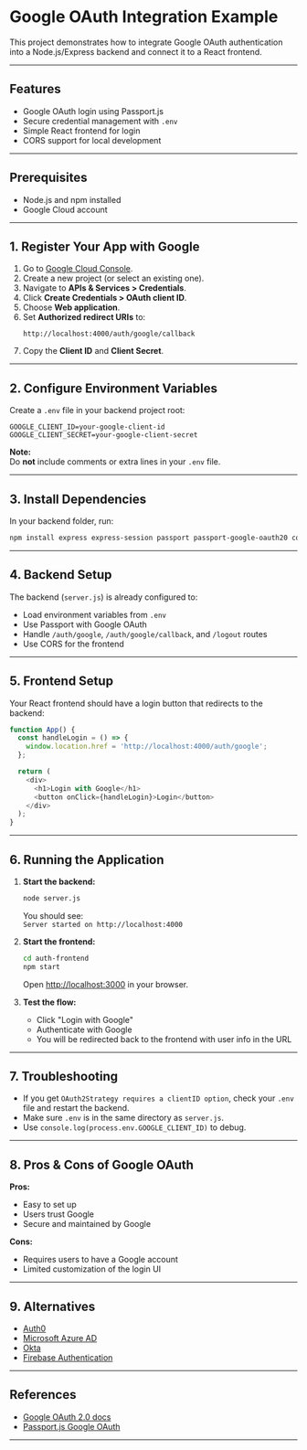 # Google OAuth Integration Example

This project demonstrates how to integrate Google OAuth authentication into a Node.js/Express backend and connect it to a React frontend.

---

## Features

- Google OAuth login using Passport.js
- Secure credential management with `.env`
- Simple React frontend for login
- CORS support for local development

---

## Prerequisites

- Node.js and npm installed
- Google Cloud account

---

## 1. Register Your App with Google

1. Go to [Google Cloud Console](https://console.cloud.google.com/).
2. Create a new project (or select an existing one).
3. Navigate to **APIs & Services > Credentials**.
4. Click **Create Credentials > OAuth client ID**.
5. Choose **Web application**.
6. Set **Authorized redirect URIs** to:
   ```
   http://localhost:4000/auth/google/callback
   ```
7. Copy the **Client ID** and **Client Secret**.

---

## 2. Configure Environment Variables

Create a `.env` file in your backend project root:

```
GOOGLE_CLIENT_ID=your-google-client-id
GOOGLE_CLIENT_SECRET=your-google-client-secret
```

**Note:**  
Do **not** include comments or extra lines in your `.env` file.

---

## 3. Install Dependencies

In your backend folder, run:

```bash
npm install express express-session passport passport-google-oauth20 cors dotenv
```

---

## 4. Backend Setup

The backend (`server.js`) is already configured to:

- Load environment variables from `.env`
- Use Passport with Google OAuth
- Handle `/auth/google`, `/auth/google/callback`, and `/logout` routes
- Use CORS for the frontend

---

## 5. Frontend Setup

Your React frontend should have a login button that redirects to the backend:

```javascript
function App() {
  const handleLogin = () => {
    window.location.href = 'http://localhost:4000/auth/google';
  };

  return (
    <div>
      <h1>Login with Google</h1>
      <button onClick={handleLogin}>Login</button>
    </div>
  );
}
```

---

## 6. Running the Application

1. **Start the backend:**
   ```bash
   node server.js
   ```
   You should see:  
   `Server started on http://localhost:4000`

2. **Start the frontend:**
   ```bash
   cd auth-frontend
   npm start
   ```
   Open [http://localhost:3000](http://localhost:3000) in your browser.

3. **Test the flow:**
   - Click "Login with Google"
   - Authenticate with Google
   - You will be redirected back to the frontend with user info in the URL

---

## 7. Troubleshooting

- If you get `OAuth2Strategy requires a clientID option`, check your `.env` file and restart the backend.
- Make sure `.env` is in the same directory as `server.js`.
- Use `console.log(process.env.GOOGLE_CLIENT_ID)` to debug.

---

## 8. Pros & Cons of Google OAuth

**Pros:**
- Easy to set up
- Users trust Google
- Secure and maintained by Google

**Cons:**
- Requires users to have a Google account
- Limited customization of the login UI

---

## 9. Alternatives

- [Auth0](https://auth0.com/)
- [Microsoft Azure AD](https://azure.microsoft.com/en-us/products/active-directory/)
- [Okta](https://developer.okta.com/)
- [Firebase Authentication](https://firebase.google.com/products/auth)

---

## References

- [Google OAuth 2.0 docs](https://developers.google.com/identity/protocols/oauth2)
- [Passport.js Google OAuth](http://www.passportjs.org/packages/passport-google-oauth20/)

---